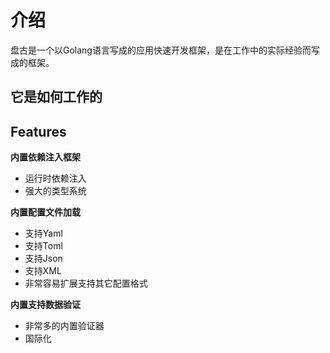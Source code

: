 # 介绍

盘古是一个以Golang语言写成的应用快速开发框架，是在工作中的实际经验而写成的框架。

## 它是如何工作的

## Features

**内置依赖注入框架**

- 运行时依赖注入
- 强大的类型系统

**内置配置文件加载**

- 支持Yaml
- 支持Toml
- 支持Json
- 支持XML
- 非常容易扩展支持其它配置格式

**内置支持数据验证**

- 非常多的内置验证器
- 国际化
